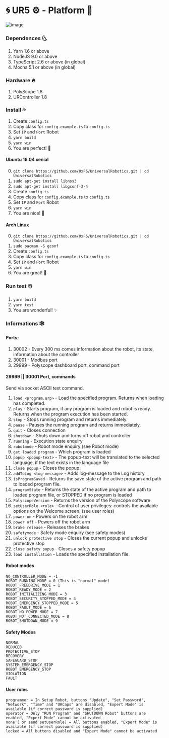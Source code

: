 # 🌀 UR5 ⚙️ - Platform 🚀


![image](https://user-images.githubusercontent.com/13326808/40578154-f370abd8-6117-11e8-885b-bb8f3f4ad396.png)


    



### Dependences 🌜
1. Yarn 1.6 or above
2. NodeJS 9.0 or above
3. TypeScript 2.6 or above (in global)
4. Mocha 5.1 or above (in global)


### Hardware 🔥

1. PolyScope 1.8
2. URController 1.8

### Install 💦 
1. Create `config.ts`
2. Copy class for `config.example.ts` to `config.ts`
3. Set `IP` and `Port` Robot
4. `yarn build`
5. `yarn win`
6. You are perfect! 💞


#### Ubuntu 16.04 xenial
0. `git clone https://github.com/0xF6/UniversalRobotics.git | cd UniversalRobotics`
1. `sudo apt-get install libnss3`
2. `sudo apt-get install libgconf-2-4`
3. Create `config.ts`
4. Copy class for `config.example.ts` to `config.ts`
5. Set `IP` and `Port` Robot
6. `yarn win`
7. You are nice! 💞

#### Arch Linux

0. `git clone https://github.com/0xF6/UniversalRobotics.git | cd UniversalRobotics`
1. `sudo pacman -S gconf`
2. Create `config.ts`
3. Copy class for `config.example.ts` to `config.ts`
4. Set `IP` and `Port` Robot
5. `yarn win`
6. You are great! 💞

### Run test ☃️

1. `yarn build`
2. `yarn test`
3. You are wonderful! ✨



### Informations 🕸

#### Ports:
1. 30002 - Every 300 ms comes information about the robot, its state, information about the controller
2. 30001 - Modbus port
3. 29999 - Polyscope dashboard port, command port

#### 29999 || 30001 Port, commands

Send via socket ASCII text command.

1. `load <program.urp>` - Load the specified program. Returns when loading has completed.
2. `play` - Starts program, if any program is loaded and robot is ready. Returns when the program execution has been started.
3. `stop` - Stops running program and returns immediately.
4. `pause` - Pauses the running program and returns immediately.
5. `quit` - Closes connection
6. `shutdown` - Shuts down and turns off robot and controller
7. `running` - Execution state enquiry
8. `robotmode` - Robot mode enquiry (see Robot mode)
9. `get loaded program` - Which program is loaded
10. `popup <popup-text>` -  The popup-text will be translated to the selected language, if the text exists in the language file
11. `close popup` - Closes the popup
12. `addToLog <log-message>` - Adds log-message to the Log history
13. `isProgramSaved` - Returns the save state of the active program and path to loaded program file.
14. `programState` - Returns the state of the active program and path to loaded program file, or STOPPED if no program is loaded
15. `PolyscopeVersion` - Returns the version of the Polyscope software
16. `setUserRole <role>` - Control of user privileges: controls the available options on the Welcome screen. (see user roles)
17. `power on` - Powers on the robot arm
18. `power off` - Powers off the robot arm
19. `brake release` - Releases the brakes
20. `safetymode` - Safety mode enquiry (see safety modes)
21. `unlock protective stop` - Closes the current popup and unlocks protective stop
22. `close safety popup` - Closes a safety popup
23. `load installation` - Loads the specified installation file.


#### Robot modes
```CSharp
NO_CONTROLLER_MODE = -1
ROBOT_RUNNING_MODE = 0 (This is "normal" mode)
ROBOT_FREEDRIVE_MODE = 1
ROBOT_READY_MODE = 2
ROBOT_INITIALIZING_MODE = 3
ROBOT_SECURITY_STOPPED_MODE = 4
ROBOT_EMERGENCY_STOPPED_MODE = 5
ROBOT_FAULT_MODE = 6
ROBOT_NO_POWER_MODE = 7
ROBOT_NOT_CONNECTED_MODE = 8
ROBOT_SHUTDOWN_MODE = 9
```

#### Safety Modes
```
NORMAL
REDUCED
PROTECTIVE_STOP
RECOVERY
SAFEGUARD_STOP
SYSTEM_EMERGENCY_STOP
ROBOT_EMERGENCY_STOP
VIOLATION
FAULT
```

#### User roles
```CSharp
programmer = In Setup Robot, buttons "Update", "Set Password", "Network", "Time" and "URCaps" are disabled, "Expert Mode" is available (if correct password is supplied)
operator = Only "RUN Program" and "SHUTDOWN Robot" buttons are enabled, "Expert Mode" cannot be activated
none ( or send setUserRole) = All buttons enabled, "Expert Mode" is available (if correct password is supplied)
locked = All buttons disabled and "Expert Mode" cannot be activated

```
